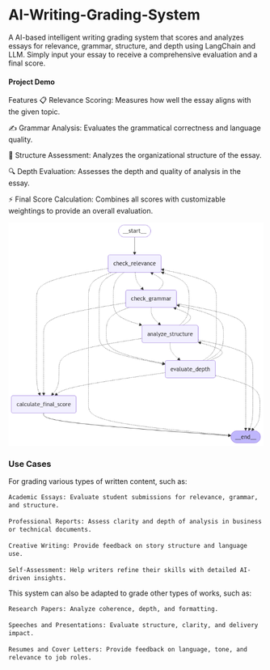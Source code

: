 # AI-Writing-Grading-System

A AI-based intelligent writing grading system that scores and analyzes essays for relevance, grammar, structure, and depth using LangChain and LLM. Simply input your essay to receive a comprehensive evaluation and a final score.

#### Project Demo

Features
📋 Relevance Scoring: Measures how well the essay aligns with the given topic.

✍️ Grammar Analysis: Evaluates the grammatical correctness and language quality.

📐 Structure Assessment: Analyzes the organizational structure of the essay.

🔍 Depth Evaluation: Assesses the depth and quality of analysis in the essay.

⚡ Final Score Calculation: Combines all scores with customizable weightings to provide an overall evaluation.

![AI Writing Evaluator System Flow Diagram](AI_Writing_Evaluator_Flow_Diagram.png)

### Use Cases

For grading various types of written content, such as:

    Academic Essays: Evaluate student submissions for relevance, grammar, and structure.
  
    Professional Reports: Assess clarity and depth of analysis in business or technical documents.
  
    Creative Writing: Provide feedback on story structure and language use.
  
    Self-Assessment: Help writers refine their skills with detailed AI-driven insights.

This system can also be adapted to grade other types of works, such as:

    Research Papers: Analyze coherence, depth, and formatting.

    Speeches and Presentations: Evaluate structure, clarity, and delivery impact.
  
    Resumes and Cover Letters: Provide feedback on language, tone, and relevance to job roles.
